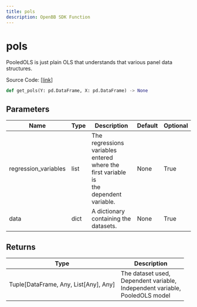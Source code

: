 ```yaml
---
title: pols
description: OpenBB SDK Function
---
```


# pols

PooledOLS is just plain OLS that understands that various panel data structures.

Source Code: [[link](https://github.com/OpenBB-finance/OpenBBTerminal/tree/main/openbb_terminal/econometrics/regression_model.py#L245)]

```python
def get_pols(Y: pd.DataFrame, X: pd.DataFrame) -> None
```
## Parameters

| Name | Type | Description | Default | Optional |
| ---- | ---- | ----------- | ------- | -------- |
| regression_variables | list | The regressions variables entered where the first variable is<br/>the dependent variable. | None | True |
| data | dict | A dictionary containing the datasets. | None | True |

## Returns

| Type | Description |
| ---- | ----------- |
| Tuple[DataFrame, Any, List[Any], Any] | The dataset used,<br/>Dependent variable,<br/>Independent variable,<br/>PooledOLS model |

